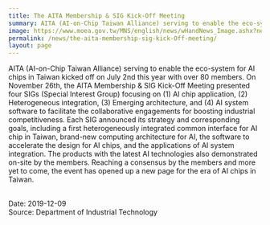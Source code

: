 ```yaml
---
title: The AITA Membership & SIG Kick-Off Meeting
summary: AITA (AI-on-Chip Taiwan Alliance) serving to enable the eco-system for AI chips in Taiwan kicked off on July 2nd this year with over 80 members.
image: https://www.moea.gov.tw/MNS/english/news/wHandNews_Image.ashx?news_id=88078&serial_no=2
permalink: /news/the-aita-membership-sig-kick-Off-meeting/
layout: page
---
```

AITA (AI-on-Chip Taiwan Alliance) serving to enable the eco-system for AI chips in Taiwan kicked off on July 2nd this year with over 80 members. On November 26th, the AITA Membership & SIG Kick-Off Meeting presented four SIGs (Special Interest Group) focusing on (1) AI chip application, (2) Heterogeneous integration, (3) Emerging architecture, and (4) AI system software to facilitate the collaborative engagements for boosting industrial competitiveness. Each SIG announced its strategy and corresponding goals, including a first heterogeneously integrated common interface for AI chip in Taiwan, brand-new computing architecture for AI, the software to accelerate the design for AI chips, and the applications of AI system integration. The products with the latest AI technologies also demonstrated on-site by the members. Reaching a consensus by the members and more yet to come, the event has opened up a new page for the era of AI chips in Taiwan.

<br/>
Date: 2019-12-09
<br/>
Source: Department of Industrial Technology
